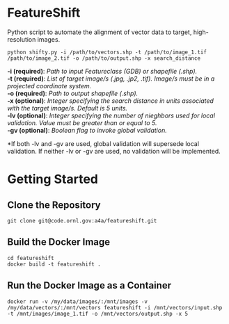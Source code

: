 # FeatureShift

Python script to automate the alignment of vector data to target, high-resolution images.

`python shifty.py -i /path/to/vectors.shp -t /path/to/image_1.tif /path/to/image_2.tif -o /path/to/output.shp -x search_distance`

**-i (required)**: *Path to input Featureclass (GDB) or shapefile (.shp).* <br>
**-t (required)**: *List of target image/s (.jpg, .jp2, .tif). Image/s must be in a projected coordinate system.* <br>
**-o (required)**: *Path to output shapefile (.shp).* <br>
**-x (optional)**: *Integer specifying the search distance in units associated with the target image/s. Default is 5 units.*  <br>
**-lv (optional)**: *Integer specifying the number of nieghbors used for local validation. Value must be greater than or equal to 5.* <br>
**-gv (optional)**: *Boolean flag to invoke global validation.* <br> 

*If both -lv and -gv are used, global validation will supersede local validation. If neither -lv or -gv are used, no validation will be implemented. <br>

# Getting Started
## Clone the Repository
`git clone git@code.ornl.gov:a4a/featureshift.git`

## Build the Docker Image
`cd featureshift` <br>
`docker build -t featureshift .`

## Run the Docker Image as a Container
`docker run -v /my/data/images/:/mnt/images -v /my/data/vectors/:/mnt/vectors featureshift -i /mnt/vectors/input.shp -t /mnt/images/image_1.tif -o /mnt/vectors/output.shp -x 5`
